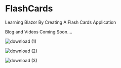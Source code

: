 # FlashCards
Learning Blazor By Creating A Flash Cards Application

Blog and Videos Coming Soon....

 
 ![download (1)](https://user-images.githubusercontent.com/6568968/122388956-379ad180-cf92-11eb-97b2-142559b71931.png)

![download (2)](https://user-images.githubusercontent.com/6568968/122388949-3669a480-cf92-11eb-8c1f-8f36abf99fb0.png)

![download (3)](https://user-images.githubusercontent.com/6568968/122388958-38336800-cf92-11eb-9bfc-7aa307de51a9.png)

